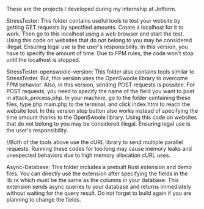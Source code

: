 These are the projects I developed during my internship at Jotform.

StressTester: 
This folder contains useful tools to test your website by getting GET requests by specified amounts. Create a localhost for it to work. Then go to this localhost using a web browser and start the test. 
Using this code on websites that do not belong to you may be considered illegal.
Ensuring legal use is the user's responsibility.
In this version, you have to specify the amount of time. Due to FPM rules, the code won't stop until the localhost is stopped.

StressTester-openswoole-version: 
This folder also contains tools similar to StressTester. But, this version uses the OpenSwoole library to overcome FPM behavior. Also, in this version, 
sending POST requests is possible. For POST requests, you need to specify the name of the field you want to post in attack_process.php.
In your machine, go to the folder containing these files, type php main.php to the terminal, and click index.html to reach the website tool. 
In this version stop button also works instead of specifying the time amount thanks to the OpenSwoole library.
Using this code on websites that do not belong to you may be considered illegal.
Ensuring legal use is the user's responsibility.

//Both of the tools above use the cURL library to send multiple parallel requests. Running these codes for too long may cause memory leaks and unexpected behaviors due to high memory allocation cURL uses. 

Async-Database:
This folder includes a prebuilt Rust extension and demo files. You can directly use the extension after specifying the fields in the lib.rs which must be the same as the columns in your database. This extension sends async queries to your database and returns immediately without waiting for the query result. Do not forget to build again if you are planning to change the fields.
